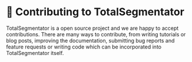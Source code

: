 # 🚀 Contributing to TotalSegmentator

TotalSegmentator is a open source project and we are happy to accept contributions. There are many ways to contribute, from writing tutorials or blog posts, improving the documentation, submitting bug reports and feature requests or writing code which can be incorporated into TotalSegmentator itself.
